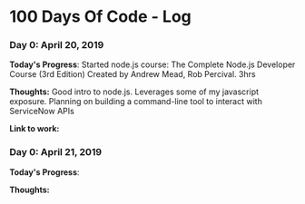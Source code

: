 # 100 Days Of Code - Log

### Day 0: April 20, 2019

**Today's Progress**: Started node.js course: The Complete Node.js Developer Course (3rd Edition)
Created by Andrew Mead, Rob Percival. 3hrs

**Thoughts:** Good intro to node.js. Leverages some of my javascript exposure. Planning on building a command-line tool to interact with ServiceNow APIs

**Link to work:** 

### Day 0: April 21, 2019

**Today's Progress**: 

**Thoughts:** 
